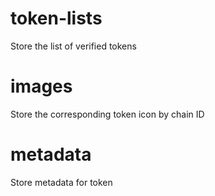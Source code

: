 # token-lists
Store the list of verified tokens

# images

Store the corresponding token icon by chain ID

# metadata

Store metadata for token